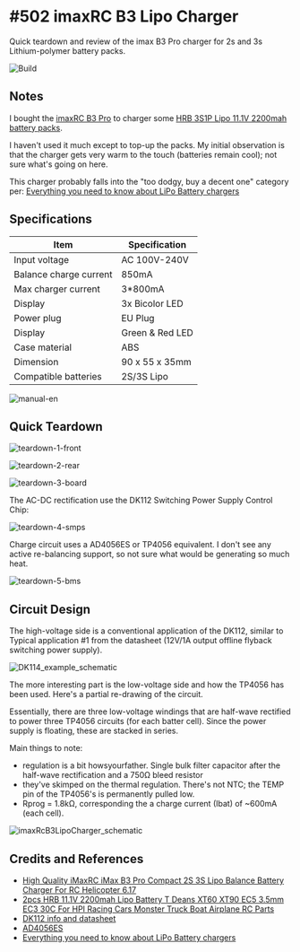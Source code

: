# #502 imaxRC B3 Lipo Charger

Quick teardown and review of the imax B3 Pro charger for 2s and 3s Lithium-polymer battery packs.

![Build](./assets/imaxRcB3LipoCharger_build.jpg?raw=true)

## Notes

I bought the [imaxRC B3 Pro](https://www.aliexpress.com/item/4000106254839.html)
to charger some [HRB 3S1P Lipo 11.1V 2200mah battery packs](https://www.aliexpress.com/item/2054907588.html).

I haven't used it much except to top-up the packs.
My initial observation is that the charger gets very warm to the touch (batteries remain cool); not sure what's going on here.

This charger probably falls into the "too dodgy, buy a decent one" category per: [Everything you need to know about LiPo Battery chargers](https://www.dronetrest.com/t/everything-you-need-to-know-about-lipo-battery-chargers/1326)

## Specifications

| Item                    | Specification    |
|-------------------------|------------------|
| Input voltage           | AC 100V-240V     |
| Balance charge current  | 850mA            |
| Max charger current     | 3*800mA          |
| Display                 | 3x Bicolor LED   |
| Power plug              | EU Plug          |
| Display                 | Green & Red LED  |
| Case material           | ABS              |
| Dimension               | 90 x 55 x 35mm   |
| Compatible batteries    | 2S/3S Lipo       |

![manual-en](./assets/manual-en.jpg?raw=true)

## Quick Teardown

![teardown-1-front](./assets/teardown-1-front.jpg?raw=true)

![teardown-2-rear](./assets/teardown-2-rear.jpg?raw=true)

![teardown-3-board](./assets/teardown-3-board.jpg?raw=true)

The AC-DC rectification use the DK112 Switching Power Supply Control Chip:

![teardown-4-smps](./assets/teardown-4-smps.jpg?raw=true)

Charge circuit uses a AD4056ES or TP4056 equivalent. I don't see any active re-balancing support, so not sure what would be generating so much heat.

![teardown-5-bms](./assets/teardown-5-bms.jpg?raw=true)

## Circuit Design

The high-voltage side is a conventional application of the DK112, similar to Typical application #1 from the datasheet (12V/1A output offline flyback switching power supply).

![DK114_example_schematic](./assets/DK114_example_schematic.jpg?raw=true)

The more interesting part is the low-voltage side and how the TP4056 has been used.
Here's a partial re-drawing of the circuit.

Essentially, there are three low-voltage windings that are half-wave rectified to power three TP4056 circuits (for each batter cell).
Since the power supply is floating, these are stacked in series.

Main things to note:

* regulation is a bit howsyourfather. Single bulk filter capacitor after the half-wave rectification and a 750Ω bleed resistor
* they've skimped on the thermal regulation. There's not NTC; the TEMP pin of the TP4056's is permanently pulled low.
* Rprog = 1.8kΩ, corresponding the a charge current (Ibat) of ~600mA (each cell).

![imaxRcB3LipoCharger_schematic](./assets/imaxRcB3LipoCharger_schematic.jpg?raw=true)

## Credits and References

* [High Quality iMaxRC iMax B3 Pro Compact 2S 3S Lipo Balance Battery Charger For RC Helicopter 6.17](https://www.aliexpress.com/item/4000106254839.html)
* [2pcs HRB 11.1V 2200mah Lipo Battery T Deans XT60 XT90 EC5 3.5mm EC3 30C For HPI Racing Cars Monster Truck Boat Airplane RC Parts](https://www.aliexpress.com/item/2054907588.html)
* [DK112 info and datasheet](https://lcsc.com/product-detail/Switching-Controllers_DK112_C78751.html)
* [AD4056ES](https://lcsc.com/product-detail/Others_IDCHIP-AD4056ES_C329456.html)
* [Everything you need to know about LiPo Battery chargers](https://www.dronetrest.com/t/everything-you-need-to-know-about-lipo-battery-chargers/1326)
